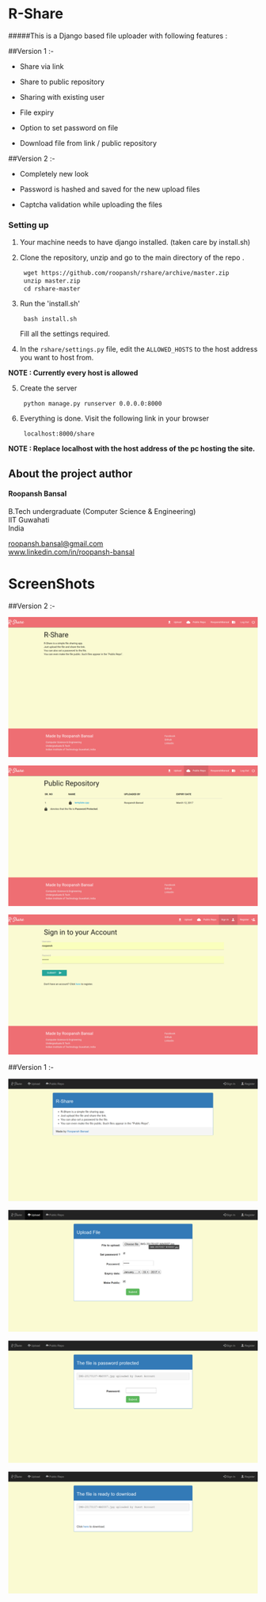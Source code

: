 # R-Share
#####This is a Django based file uploader with following features :
  
##Version 1 :-

  - Share via link

  - Share to public repository

  - Sharing with existing user

  - File expiry

  - Option to set password on file

  - Download file from link / public repository
  
##Version 2 :-

  - Completely new look

  - Password is hashed and saved for the new upload files

  - Captcha validation while uploading the files


### Setting up

1. Your machine needs to have django installed. (taken care by install.sh)

2. Clone the repository, unzip and go to the main directory of the repo .

        wget https://github.com/roopansh/rshare/archive/master.zip
        unzip master.zip
        cd rshare-master

3. Run the 'install.sh' 
        
        bash install.sh
        
   Fill all the settings required.

4. In the ``rshare/settings.py`` file, edit the ``ALLOWED_HOSTS`` to the host address you want to host from.
    
**NOTE : Currently every host is allowed**

5. Create the server
        
        python manage.py runserver 0.0.0.0:8000

6. Everything is done. Visit the following link in your browser 
        
        localhost:8000/share
        
**NOTE : Replace localhost with the host address of the pc hosting the site.**

## About the project author
#### Roopansh Bansal
B.Tech undergraduate (Computer Science & Engineering)  
IIT Guwahati  
India  

roopansh.bansal@gmail.com  
www.linkedin.com/in/roopansh-bansal


# ScreenShots

##Version 2 :-

![Home Page](/screenshots/v2/home.png "Main Page")

![Public Repo](/screenshots/v2/public.png "Password")

![Sign In](/screenshots/v2/signin.png "Download")


##Version 1 :-

![Home Page](/screenshots/v1/Home.png "Main Page")

![Upload](/screenshots/v1/Upload.png "Upload")

![Password Protected](/screenshots/v1/Password.png "Password")

![Download](/screenshots/v1/Download.png "Download")
